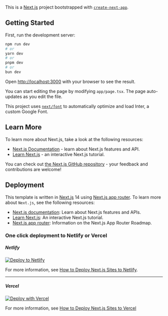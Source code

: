 This is a [Next.js](https://nextjs.org/) project bootstrapped with [`create-next-app`](https://github.com/vercel/next.js/tree/canary/packages/create-next-app).

## Getting Started

First, run the development server:

```bash
npm run dev
# or
yarn dev
# or
pnpm dev
# or
bun dev
```

Open [http://localhost:3000](http://localhost:3000) with your browser to see the result.

You can start editing the page by modifying `app/page.tsx`. The page auto-updates as you edit the file.

This project uses [`next/font`](https://nextjs.org/docs/basic-features/font-optimization) to automatically optimize and load Inter, a custom Google Font.

## Learn More

To learn more about Next.js, take a look at the following resources:

- [Next.js Documentation](https://nextjs.org/docs) - learn about Next.js features and API.
- [Learn Next.js](https://nextjs.org/learn) - an interactive Next.js tutorial.

You can check out [the Next.js GitHub repository](https://github.com/vercel/next.js/) - your feedback and contributions are welcome!

## Deployment

This template is written in [Next.js](https://nextjs.org/docs) 14 using [Next.js app router](https://nextjs.org/docs/app). To learn more about `Next.js`, see the following resources:

+ [Next.js documentation](https://nextjs.org/docs): Learn about Next.js features and APIs.
+ [Learn Next.js](https://nextjs.org/learn): An interactive Next.js tutorial.
+ [Next.js app router](https://nextjs.org/docs/app): Information on the Next.js App Router Roadmap.

### One click deployment to Netlify or Vercel

##### Netlify

[![Deploy to Netlify](https://www.netlify.com/img/deploy/button.svg)](https://app.netlify.com/start/deploy?repository=https://github.com/carmelc/dev-center-template-fullfilment-app)

For more information, see [How to Deploy Next.js Sites to Netlify](https://www.netlify.com/blog/2020/11/30/how-to-deploy-next.js-sites-to-netlify/).

---

##### Vercel

[![Deploy with Vercel](https://vercel.com/button)](https://vercel.com/new/clone?s=https://github.com/carmelc/dev-center-template-fullfilment-app)

For more information, see [How to Deploy Next.js Sites to Vercel](https://vercel.com/docs/frameworks/nextjs)

